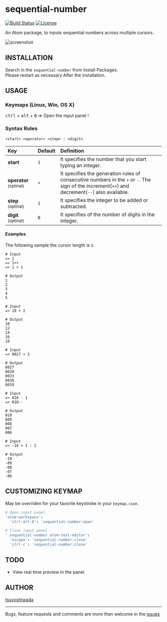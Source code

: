 sequential-number
=================

[![Build Status](http://img.shields.io/travis/tsuyoshiwada/sequential-number.svg?style=flat-square)](https://travis-ci.org/tsuyoshiwada/sequential-number)
[![License](https://img.shields.io/badge/license-MIT-blue.svg?style=flat-square)](https://raw.githubusercontent.com/tsuyoshiwada/sequential-number/master/LICENSE)

An Atom package, to inputs sequential numbers across multiple cursors.

![screenshot](https://raw.githubusercontent.com/tsuyoshiwada/sequential-number/images/screenshot.gif)


## INSTALLATION
Search in the `sequential-number` from Install Packages.  
Please restart as necessary After the installation.

## USAGE

### Keymaps (Linux, Win, OS X)
<kbd>ctrl</kbd> + <kbd>alt</kbd> + <kbd>0</kbd> => Open the input panel !

### Syntax Rules

```
<start> <operator> <step> : <digit>
```

| Key                                   | Default | Definition                                                                                                                                      |
|:--------------------------------------|:--------|:------------------------------------------------------------------------------------------------------------------------------------------------|
| **start**                             | `1`     | It specifies the number that you start typing an integer.                                                                                       |
| **operator** <small>(optinal)</small> | `+`     | It specifies the generation rules of consecutive numbers in the `+` or `-`. The sign of the increment(`++`) and decrement(`--`) also available. |
| **step** <small>(optinal)</small>     | `1`     | It specifies the integer to be added or subtracted.                                                                                             |
| **digit** <small>(optinal)</small>    | `0`     | It specifies of the number of digits in the integer.                                                                                            |


#### Examples
The following sample the cursor length is `5`.

```
# Input
=> 1
=> 1++
=> 1 + 1

# Output
1
2
3
4
5
```

```
# Input
=> 10 + 2

# Output
10
12
14
16
18
```

```
# Input
=> 0027 + 3

# Output
0027
0030
0033
0036
0039
```

```
# Input
=> 010 - 1
=> 010--

# Output
010
009
008
007
006
```

```
# Input
=> -10 + 1 : 2

# Output
-10
-09
-08
-07
-06
```



## CUSTOMIZING KEYMAP
May be overriden for your favorite keystroke in your `keymap.cson`.

```coffeescript
# Open input panel
'atom-workspace':
  'ctrl-alt-0': 'sequential-number:open'

# Close input panel
'.sequential-number atom-text-editor':
  'escape': 'sequential-number:close'
  'ctrl-c': 'sequential-number:close'
```



## TODO
* View real time preview in the panel.



## AUTHOR
[tsuyoshiwada](https://github.com/tsuyoshiwada)



-------------



Bugs, feature requests and comments are more than welcome in the [issues](https://github.com/tsuyoshiwada/sequential-number/issues)
